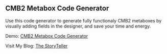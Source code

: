 ## CMB2 Metabox Code Generator

Use this code generator to generate fully functionaly CMB2 metaboxes by visually adding fields in the designer, and save your time and energy. 

Demo: [CMB2 Metabox Code Generator](http://hasinhayder.github.io/cmb2-metabox-generator/)

Visit My Blog: [The StoryTeller](http://hasin.me)